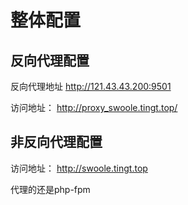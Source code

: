 # 整体配置

## 反向代理配置

反向代理地址 http://121.43.43.200:9501

访问地址： http://proxy_swoole.tingt.top/

## 非反向代理配置

访问地址： http://swoole.tingt.top

代理的还是php-fpm

